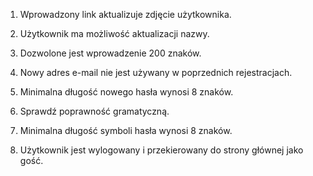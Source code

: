 1. Wprowadzony link aktualizuje zdjęcie użytkownika.

2. Użytkownik ma możliwość aktualizacji nazwy.

3. Dozwolone jest wprowadzenie 200 znaków.

4. Nowy adres e-mail nie jest używany w poprzednich rejestracjach.

5. Minimalna długość nowego hasła wynosi 8 znaków.

6. Sprawdź poprawność gramatyczną.

7. Minimalna długość symboli hasła wynosi 8 znaków.

8. Użytkownik jest wylogowany i przekierowany do strony głównej jako gość.
